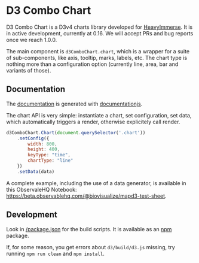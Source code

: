 # D3 Combo Chart

D3 Combo Chart is a D3v4 charts library developed for [HeavyImmerse](https://www.omnisci.com/platform/immerse/). It is in active development, currently at 0.16. We will accept PRs and bug reports once we reach 1.0.0.

The main component is `d3ComboChart.chart`, which is a wrapper for a suite of sub-components, like axis, tooltip, marks, labels, etc. The chart type is nothing more than a configuration option (currently line, area, bar and variants of those).

## Documentation
The [documentation](https://omnisci.github.io/mapd3/doc/index.html) is generated with [documentationjs](http://documentation.js.org/).

The chart API is very simple: instantiate a chart, set configuration, set data, which automatically triggers a render, otherwise explicitely call render.

```javascript
d3ComboChart.Chart(document.querySelector('.chart'))
    .setConfig({
        width: 800,
        height: 400,
        keyType: "time",
        chartType: "line"
    })
    .setData(data)
```
A complete example, including the use of a data generator, is available in this ObservaleHQ Notebook: https://beta.observablehq.com/@biovisualize/mapd3-test-sheet.

## Development
Look in [/package.json](package.json) for the build scripts. It is available as an [npm](https://www.npmjs.com/package/mapd3) package.

If, for some reason, you get errors about `d3/build/d3.js` missing, try running `npm run clean` and `npm install`.
